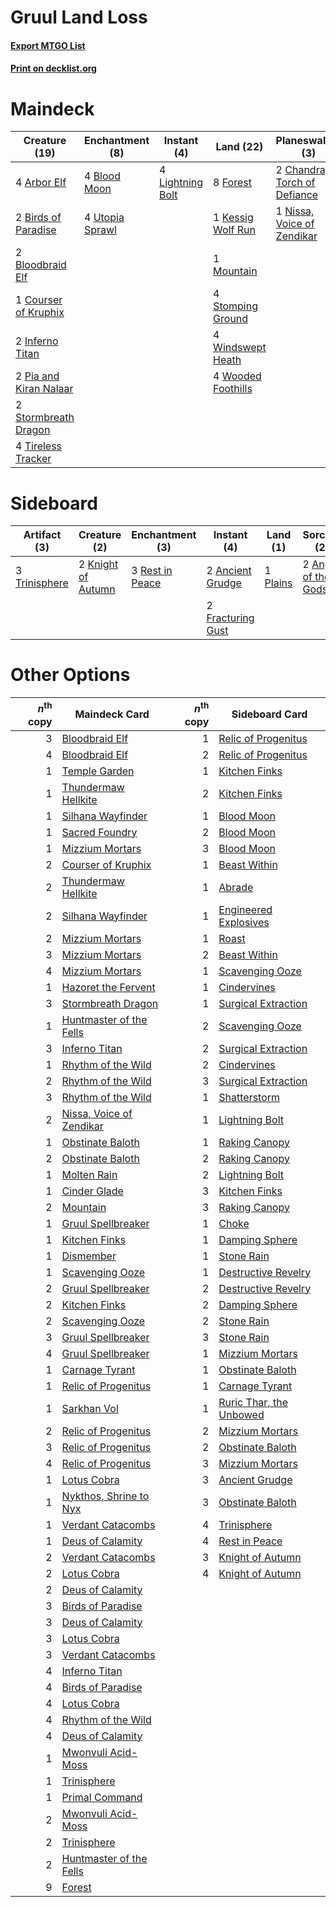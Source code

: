 # Gruul Land Loss

#### [Export MTGO List](../collection/Gruul%20Land%20Loss/Gruul%20Land%20Loss.txt)
#### [Print on decklist.org](http://decklist.org/?deckmain=4%09Arbor%20Elf%0A2%09Birds%20of%20Paradise%0A4%09Blood%20Moon%0A2%09Bloodbraid%20Elf%0A2%09Chandra,%20Torch%20of%20Defiance%0A1%09Courser%20of%20Kruphix%0A8%09Forest%0A2%09Inferno%20Titan%0A1%09Kessig%20Wolf%20Run%0A4%09Lightning%20Bolt%0A1%09Mountain%0A1%09Nissa,%20Voice%20of%20Zendikar%0A2%09Pia%20and%20Kiran%20Nalaar%0A4%09Stomping%20Ground%0A4%09Stone%20Rain%0A2%09Stormbreath%20Dragon%0A4%09Tireless%20Tracker%0A4%09Utopia%20Sprawl%0A4%09Windswept%20Heath%0A4%09Wooded%20Foothills&deckside=2%09Ancient%20Grudge%0A2%09Anger%20of%20the%20Gods%0A2%09Fracturing%20Gust%0A2%09Knight%20of%20Autumn%0A1%09Plains%0A3%09Rest%20in%20Peace%0A3%09Trinisphere)
# Maindeck

|                                          Creature (19)                                          |                                     Enchantment (8)                                      |                                      Instant (4)                                       |                                          Land (22)                                          |                                           Planeswalker (3)                                            |                                    Sorcery (4)                                     |
|-------------------------------------------------------------------------------------------------|------------------------------------------------------------------------------------------|----------------------------------------------------------------------------------------|---------------------------------------------------------------------------------------------|-------------------------------------------------------------------------------------------------------|------------------------------------------------------------------------------------|
|4 [Arbor Elf](http://gatherer.wizards.com/Pages/Card/Details.aspx?multiverseid=442149)           |4 [Blood Moon](http://gatherer.wizards.com/Pages/Card/Details.aspx?multiverseid=45386)    |4 [Lightning Bolt](http://gatherer.wizards.com/Pages/Card/Details.aspx?multiverseid=806)|8 [Forest](http://gatherer.wizards.com/Pages/Card/Details.aspx?multiverseid=439860)          |2 [Chandra, Torch of Defiance](http://gatherer.wizards.com/Pages/Card/Details.aspx?multiverseid=417683)|4 [Stone Rain](http://gatherer.wizards.com/Pages/Card/Details.aspx?multiverseid=822)|
|2 [Birds of Paradise](http://gatherer.wizards.com/Pages/Card/Details.aspx?multiverseid=129906)   |4 [Utopia Sprawl](http://gatherer.wizards.com/Pages/Card/Details.aspx?multiverseid=442181)|                                                                                        |1 [Kessig Wolf Run](http://gatherer.wizards.com/Pages/Card/Details.aspx?multiverseid=233256) |1 [Nissa, Voice of Zendikar](http://gatherer.wizards.com/Pages/Card/Details.aspx?multiverseid=417424)  |                                                                                    |
|2 [Bloodbraid Elf](http://gatherer.wizards.com/Pages/Card/Details.aspx?multiverseid=185053)      |                                                                                          |                                                                                        |1 [Mountain](http://gatherer.wizards.com/Pages/Card/Details.aspx?multiverseid=439859)        |                                                                                                       |                                                                                    |
|1 [Courser of Kruphix](http://gatherer.wizards.com/Pages/Card/Details.aspx?multiverseid=442153)  |                                                                                          |                                                                                        |4 [Stomping Ground](http://gatherer.wizards.com/Pages/Card/Details.aspx?multiverseid=405110) |                                                                                                       |                                                                                    |
|2 [Inferno Titan](http://gatherer.wizards.com/Pages/Card/Details.aspx?multiverseid=376371)       |                                                                                          |                                                                                        |4 [Windswept Heath](http://gatherer.wizards.com/Pages/Card/Details.aspx?multiverseid=405115) |                                                                                                       |                                                                                    |
|2 [Pia and Kiran Nalaar](http://gatherer.wizards.com/Pages/Card/Details.aspx?multiverseid=442783)|                                                                                          |                                                                                        |4 [Wooded Foothills](http://gatherer.wizards.com/Pages/Card/Details.aspx?multiverseid=405116)|                                                                                                       |                                                                                    |
|2 [Stormbreath Dragon](http://gatherer.wizards.com/Pages/Card/Details.aspx?multiverseid=373679)  |                                                                                          |                                                                                        |                                                                                             |                                                                                                       |                                                                                    |
|4 [Tireless Tracker](http://gatherer.wizards.com/Pages/Card/Details.aspx?multiverseid=409997)    |                                                                                          |                                                                                        |                                                                                             |                                                                                                       |                                                                                    |


# Sideboard

|                                     Artifact (3)                                      |                                        Creature (2)                                         |                                     Enchantment (3)                                      |                                        Instant (4)                                         |                                     Land (1)                                      |                                         Sorcery (2)                                          |
|---------------------------------------------------------------------------------------|---------------------------------------------------------------------------------------------|------------------------------------------------------------------------------------------|--------------------------------------------------------------------------------------------|-----------------------------------------------------------------------------------|----------------------------------------------------------------------------------------------|
|3 [Trinisphere](http://gatherer.wizards.com/Pages/Card/Details.aspx?multiverseid=43545)|2 [Knight of Autumn](http://gatherer.wizards.com/Pages/Card/Details.aspx?multiverseid=452933)|3 [Rest in Peace](http://gatherer.wizards.com/Pages/Card/Details.aspx?multiverseid=442021)|2 [Ancient Grudge](http://gatherer.wizards.com/Pages/Card/Details.aspx?multiverseid=235600) |1 [Plains](http://gatherer.wizards.com/Pages/Card/Details.aspx?multiverseid=439856)|2 [Anger of the Gods](http://gatherer.wizards.com/Pages/Card/Details.aspx?multiverseid=438682)|
|                                                                                       |                                                                                             |                                                                                          |2 [Fracturing Gust](http://gatherer.wizards.com/Pages/Card/Details.aspx?multiverseid=146759)|                                                                                   |                                                                                              |


# Other Options

|*n*<sup>th</sup> copy|                                           Maindeck Card                                           |*n*<sup>th</sup> copy|                                          Sideboard Card                                          |
|--------------------:|---------------------------------------------------------------------------------------------------|--------------------:|--------------------------------------------------------------------------------------------------|
|                    3|[Bloodbraid Elf](http://gatherer.wizards.com/Pages/Card/Details.aspx?multiverseid=185053)          |                    1|[Relic of Progenitus](http://gatherer.wizards.com/Pages/Card/Details.aspx?multiverseid=174824)    |
|                    4|[Bloodbraid Elf](http://gatherer.wizards.com/Pages/Card/Details.aspx?multiverseid=185053)          |                    2|[Relic of Progenitus](http://gatherer.wizards.com/Pages/Card/Details.aspx?multiverseid=174824)    |
|                    1|[Temple Garden](http://gatherer.wizards.com/Pages/Card/Details.aspx?multiverseid=405112)           |                    1|[Kitchen Finks](http://gatherer.wizards.com/Pages/Card/Details.aspx?multiverseid=370458)          |
|                    1|[Thundermaw Hellkite](http://gatherer.wizards.com/Pages/Card/Details.aspx?multiverseid=438715)     |                    2|[Kitchen Finks](http://gatherer.wizards.com/Pages/Card/Details.aspx?multiverseid=370458)          |
|                    1|[Silhana Wayfinder](http://gatherer.wizards.com/Pages/Card/Details.aspx?multiverseid=457285)       |                    1|[Blood Moon](http://gatherer.wizards.com/Pages/Card/Details.aspx?multiverseid=45386)              |
|                    1|[Sacred Foundry](http://gatherer.wizards.com/Pages/Card/Details.aspx?multiverseid=405106)          |                    2|[Blood Moon](http://gatherer.wizards.com/Pages/Card/Details.aspx?multiverseid=45386)              |
|                    1|[Mizzium Mortars](http://gatherer.wizards.com/Pages/Card/Details.aspx?multiverseid=405302)         |                    3|[Blood Moon](http://gatherer.wizards.com/Pages/Card/Details.aspx?multiverseid=45386)              |
|                    2|[Courser of Kruphix](http://gatherer.wizards.com/Pages/Card/Details.aspx?multiverseid=442153)      |                    1|[Beast Within](http://gatherer.wizards.com/Pages/Card/Details.aspx?multiverseid=446158)           |
|                    2|[Thundermaw Hellkite](http://gatherer.wizards.com/Pages/Card/Details.aspx?multiverseid=438715)     |                    1|[Abrade](http://gatherer.wizards.com/Pages/Card/Details.aspx?multiverseid=430772)                 |
|                    2|[Silhana Wayfinder](http://gatherer.wizards.com/Pages/Card/Details.aspx?multiverseid=457285)       |                    1|[Engineered Explosives](http://gatherer.wizards.com/Pages/Card/Details.aspx?multiverseid=50139)   |
|                    2|[Mizzium Mortars](http://gatherer.wizards.com/Pages/Card/Details.aspx?multiverseid=405302)         |                    1|[Roast](http://gatherer.wizards.com/Pages/Card/Details.aspx?multiverseid=394667)                  |
|                    3|[Mizzium Mortars](http://gatherer.wizards.com/Pages/Card/Details.aspx?multiverseid=405302)         |                    2|[Beast Within](http://gatherer.wizards.com/Pages/Card/Details.aspx?multiverseid=446158)           |
|                    4|[Mizzium Mortars](http://gatherer.wizards.com/Pages/Card/Details.aspx?multiverseid=405302)         |                    1|[Scavenging Ooze](http://gatherer.wizards.com/Pages/Card/Details.aspx?multiverseid=420783)        |
|                    1|[Hazoret the Fervent](http://gatherer.wizards.com/Pages/Card/Details.aspx?multiverseid=426838)     |                    1|[Cindervines](http://gatherer.wizards.com/Pages/Card/Details.aspx?multiverseid=457305)            |
|                    3|[Stormbreath Dragon](http://gatherer.wizards.com/Pages/Card/Details.aspx?multiverseid=373679)      |                    1|[Surgical Extraction](http://gatherer.wizards.com/Pages/Card/Details.aspx?multiverseid=397706)    |
|                    1|[Huntmaster of the Fells](http://gatherer.wizards.com/Pages/Card/Details.aspx?multiverseid=262875) |                    2|[Scavenging Ooze](http://gatherer.wizards.com/Pages/Card/Details.aspx?multiverseid=420783)        |
|                    3|[Inferno Titan](http://gatherer.wizards.com/Pages/Card/Details.aspx?multiverseid=376371)           |                    2|[Surgical Extraction](http://gatherer.wizards.com/Pages/Card/Details.aspx?multiverseid=397706)    |
|                    1|[Rhythm of the Wild](http://gatherer.wizards.com/Pages/Card/Details.aspx?multiverseid=457345)      |                    2|[Cindervines](http://gatherer.wizards.com/Pages/Card/Details.aspx?multiverseid=457305)            |
|                    2|[Rhythm of the Wild](http://gatherer.wizards.com/Pages/Card/Details.aspx?multiverseid=457345)      |                    3|[Surgical Extraction](http://gatherer.wizards.com/Pages/Card/Details.aspx?multiverseid=397706)    |
|                    3|[Rhythm of the Wild](http://gatherer.wizards.com/Pages/Card/Details.aspx?multiverseid=457345)      |                    1|[Shatterstorm](http://gatherer.wizards.com/Pages/Card/Details.aspx?multiverseid=130370)           |
|                    2|[Nissa, Voice of Zendikar](http://gatherer.wizards.com/Pages/Card/Details.aspx?multiverseid=417424)|                    1|[Lightning Bolt](http://gatherer.wizards.com/Pages/Card/Details.aspx?multiverseid=806)            |
|                    1|[Obstinate Baloth](http://gatherer.wizards.com/Pages/Card/Details.aspx?multiverseid=438745)        |                    1|[Raking Canopy](http://gatherer.wizards.com/Pages/Card/Details.aspx?multiverseid=158691)          |
|                    2|[Obstinate Baloth](http://gatherer.wizards.com/Pages/Card/Details.aspx?multiverseid=438745)        |                    2|[Raking Canopy](http://gatherer.wizards.com/Pages/Card/Details.aspx?multiverseid=158691)          |
|                    1|[Molten Rain](http://gatherer.wizards.com/Pages/Card/Details.aspx?multiverseid=425928)             |                    2|[Lightning Bolt](http://gatherer.wizards.com/Pages/Card/Details.aspx?multiverseid=806)            |
|                    1|[Cinder Glade](http://gatherer.wizards.com/Pages/Card/Details.aspx?multiverseid=401841)            |                    3|[Kitchen Finks](http://gatherer.wizards.com/Pages/Card/Details.aspx?multiverseid=370458)          |
|                    2|[Mountain](http://gatherer.wizards.com/Pages/Card/Details.aspx?multiverseid=439859)                |                    3|[Raking Canopy](http://gatherer.wizards.com/Pages/Card/Details.aspx?multiverseid=158691)          |
|                    1|[Gruul Spellbreaker](http://gatherer.wizards.com/Pages/Card/Details.aspx?multiverseid=457323)      |                    1|[Choke](http://gatherer.wizards.com/Pages/Card/Details.aspx?multiverseid=45431)                   |
|                    1|[Kitchen Finks](http://gatherer.wizards.com/Pages/Card/Details.aspx?multiverseid=370458)           |                    1|[Damping Sphere](http://gatherer.wizards.com/Pages/Card/Details.aspx?multiverseid=443101)         |
|                    1|[Dismember](http://gatherer.wizards.com/Pages/Card/Details.aspx?multiverseid=382182)               |                    1|[Stone Rain](http://gatherer.wizards.com/Pages/Card/Details.aspx?multiverseid=822)                |
|                    1|[Scavenging Ooze](http://gatherer.wizards.com/Pages/Card/Details.aspx?multiverseid=420783)         |                    1|[Destructive Revelry](http://gatherer.wizards.com/Pages/Card/Details.aspx?multiverseid=373351)    |
|                    2|[Gruul Spellbreaker](http://gatherer.wizards.com/Pages/Card/Details.aspx?multiverseid=457323)      |                    2|[Destructive Revelry](http://gatherer.wizards.com/Pages/Card/Details.aspx?multiverseid=373351)    |
|                    2|[Kitchen Finks](http://gatherer.wizards.com/Pages/Card/Details.aspx?multiverseid=370458)           |                    2|[Damping Sphere](http://gatherer.wizards.com/Pages/Card/Details.aspx?multiverseid=443101)         |
|                    2|[Scavenging Ooze](http://gatherer.wizards.com/Pages/Card/Details.aspx?multiverseid=420783)         |                    2|[Stone Rain](http://gatherer.wizards.com/Pages/Card/Details.aspx?multiverseid=822)                |
|                    3|[Gruul Spellbreaker](http://gatherer.wizards.com/Pages/Card/Details.aspx?multiverseid=457323)      |                    3|[Stone Rain](http://gatherer.wizards.com/Pages/Card/Details.aspx?multiverseid=822)                |
|                    4|[Gruul Spellbreaker](http://gatherer.wizards.com/Pages/Card/Details.aspx?multiverseid=457323)      |                    1|[Mizzium Mortars](http://gatherer.wizards.com/Pages/Card/Details.aspx?multiverseid=405302)        |
|                    1|[Carnage Tyrant](http://gatherer.wizards.com/Pages/Card/Details.aspx?multiverseid=435334)          |                    1|[Obstinate Baloth](http://gatherer.wizards.com/Pages/Card/Details.aspx?multiverseid=438745)       |
|                    1|[Relic of Progenitus](http://gatherer.wizards.com/Pages/Card/Details.aspx?multiverseid=174824)     |                    1|[Carnage Tyrant](http://gatherer.wizards.com/Pages/Card/Details.aspx?multiverseid=435334)         |
|                    1|[Sarkhan Vol](http://gatherer.wizards.com/Pages/Card/Details.aspx?multiverseid=174983)             |                    1|[Ruric Thar, the Unbowed](http://gatherer.wizards.com/Pages/Card/Details.aspx?multiverseid=442205)|
|                    2|[Relic of Progenitus](http://gatherer.wizards.com/Pages/Card/Details.aspx?multiverseid=174824)     |                    2|[Mizzium Mortars](http://gatherer.wizards.com/Pages/Card/Details.aspx?multiverseid=405302)        |
|                    3|[Relic of Progenitus](http://gatherer.wizards.com/Pages/Card/Details.aspx?multiverseid=174824)     |                    2|[Obstinate Baloth](http://gatherer.wizards.com/Pages/Card/Details.aspx?multiverseid=438745)       |
|                    4|[Relic of Progenitus](http://gatherer.wizards.com/Pages/Card/Details.aspx?multiverseid=174824)     |                    3|[Mizzium Mortars](http://gatherer.wizards.com/Pages/Card/Details.aspx?multiverseid=405302)        |
|                    1|[Lotus Cobra](http://gatherer.wizards.com/Pages/Card/Details.aspx?multiverseid=438740)             |                    3|[Ancient Grudge](http://gatherer.wizards.com/Pages/Card/Details.aspx?multiverseid=235600)         |
|                    1|[Nykthos, Shrine to Nyx](http://gatherer.wizards.com/Pages/Card/Details.aspx?multiverseid=373713)  |                    3|[Obstinate Baloth](http://gatherer.wizards.com/Pages/Card/Details.aspx?multiverseid=438745)       |
|                    1|[Verdant Catacombs](http://gatherer.wizards.com/Pages/Card/Details.aspx?multiverseid=405113)       |                    4|[Trinisphere](http://gatherer.wizards.com/Pages/Card/Details.aspx?multiverseid=43545)             |
|                    1|[Deus of Calamity](http://gatherer.wizards.com/Pages/Card/Details.aspx?multiverseid=373363)        |                    4|[Rest in Peace](http://gatherer.wizards.com/Pages/Card/Details.aspx?multiverseid=442021)          |
|                    2|[Verdant Catacombs](http://gatherer.wizards.com/Pages/Card/Details.aspx?multiverseid=405113)       |                    3|[Knight of Autumn](http://gatherer.wizards.com/Pages/Card/Details.aspx?multiverseid=452933)       |
|                    2|[Lotus Cobra](http://gatherer.wizards.com/Pages/Card/Details.aspx?multiverseid=438740)             |                    4|[Knight of Autumn](http://gatherer.wizards.com/Pages/Card/Details.aspx?multiverseid=452933)       |
|                    2|[Deus of Calamity](http://gatherer.wizards.com/Pages/Card/Details.aspx?multiverseid=373363)        |                     |                                                                                                  |
|                    3|[Birds of Paradise](http://gatherer.wizards.com/Pages/Card/Details.aspx?multiverseid=129906)       |                     |                                                                                                  |
|                    3|[Deus of Calamity](http://gatherer.wizards.com/Pages/Card/Details.aspx?multiverseid=373363)        |                     |                                                                                                  |
|                    3|[Lotus Cobra](http://gatherer.wizards.com/Pages/Card/Details.aspx?multiverseid=438740)             |                     |                                                                                                  |
|                    3|[Verdant Catacombs](http://gatherer.wizards.com/Pages/Card/Details.aspx?multiverseid=405113)       |                     |                                                                                                  |
|                    4|[Inferno Titan](http://gatherer.wizards.com/Pages/Card/Details.aspx?multiverseid=376371)           |                     |                                                                                                  |
|                    4|[Birds of Paradise](http://gatherer.wizards.com/Pages/Card/Details.aspx?multiverseid=129906)       |                     |                                                                                                  |
|                    4|[Lotus Cobra](http://gatherer.wizards.com/Pages/Card/Details.aspx?multiverseid=438740)             |                     |                                                                                                  |
|                    4|[Rhythm of the Wild](http://gatherer.wizards.com/Pages/Card/Details.aspx?multiverseid=457345)      |                     |                                                                                                  |
|                    4|[Deus of Calamity](http://gatherer.wizards.com/Pages/Card/Details.aspx?multiverseid=373363)        |                     |                                                                                                  |
|                    1|[Mwonvuli Acid-Moss](http://gatherer.wizards.com/Pages/Card/Details.aspx?multiverseid=118888)      |                     |                                                                                                  |
|                    1|[Trinisphere](http://gatherer.wizards.com/Pages/Card/Details.aspx?multiverseid=43545)              |                     |                                                                                                  |
|                    1|[Primal Command](http://gatherer.wizards.com/Pages/Card/Details.aspx?multiverseid=220571)          |                     |                                                                                                  |
|                    2|[Mwonvuli Acid-Moss](http://gatherer.wizards.com/Pages/Card/Details.aspx?multiverseid=118888)      |                     |                                                                                                  |
|                    2|[Trinisphere](http://gatherer.wizards.com/Pages/Card/Details.aspx?multiverseid=43545)              |                     |                                                                                                  |
|                    2|[Huntmaster of the Fells](http://gatherer.wizards.com/Pages/Card/Details.aspx?multiverseid=262875) |                     |                                                                                                  |
|                    9|[Forest](http://gatherer.wizards.com/Pages/Card/Details.aspx?multiverseid=439860)                  |                     |                                                                                                  |


